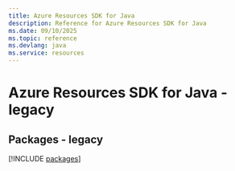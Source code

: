 ```yaml
---
title: Azure Resources SDK for Java
description: Reference for Azure Resources SDK for Java
ms.date: 09/10/2025
ms.topic: reference
ms.devlang: java
ms.service: resources
---
```

# Azure Resources SDK for Java - legacy
## Packages - legacy
[!INCLUDE [packages](resources-index.md)]